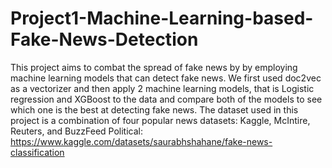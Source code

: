 # Project1-Machine-Learning-based-Fake-News-Detection
This project aims to combat the spread of fake news by by employing machine learning models that can detect fake news. We first used doc2vec as a vectorizer and then apply 2 machine learning models, that is Logistic regression and XGBoost to the data and compare both of the models to see which one is the best at detecting fake news. The dataset used in this project is a combination of four popular news datasets: Kaggle, McIntire, Reuters, and BuzzFeed Political: https://www.kaggle.com/datasets/saurabhshahane/fake-news-classification
